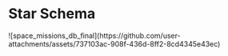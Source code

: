 
<h1>Star Schema</h1> 
![space_missions_db_final](https://github.com/user-attachments/assets/737103ac-908f-436d-8ff2-8cd4345e43ec)
